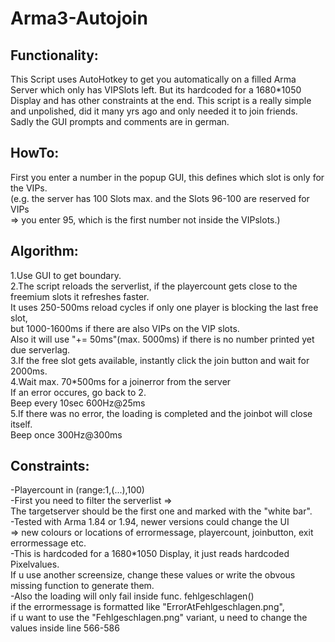 # Arma3-Autojoin
## Functionality:  
This Script uses AutoHotkey to get you automatically on a filled Arma Server which only has VIPSlots left.
But its hardcoded for a 1680*1050 Display and has other constraints at the end.
This script is a really simple and unpolished, did it many yrs ago and only needed it to join friends.  
Sadly the GUI prompts and comments are in german.

## HowTo:
First you enter a number in the popup GUI, this defines which slot is only for the VIPs.  
(e.g. the server has 100 Slots max. and the Slots 96-100 are reserved for VIPs  
=> you enter 95, which is the first number not inside the VIPslots.)

## Algorithm:
1.Use GUI to get boundary.  
2.The script reloads the serverlist, if the playercount gets close to the freemium slots it refreshes faster.  
    It uses 250-500ms reload cycles if only one player is blocking the last free slot,  
    but 1000-1600ms if there are also VIPs on the VIP slots.  
    Also it will use "+= 50ms"(max. 5000ms) if there is no number printed yet due serverlag.  
3.If the free slot gets available, instantly click the join button and wait for 2000ms.  
4.Wait max. 70*500ms for a joinerror from the server   
    If an error occures, go back to 2.  
    Beep every 10sec 600Hz@25ms  
5.If there was no error, the loading is completed and the joinbot will close itself.  
    Beep once 300Hz@300ms  

## Constraints:  
-Playercount in (range:1,(...),100)  
-First you need to filter the serverlist =>   
    The targetserver should be the first one and marked with the "white bar".  
-Tested with Arma 1.84 or 1.94, newer versions could change the UI   
    => new colours or locations of errormessage, playercount, joinbutton, exit errormessage etc.  
-This is hardcoded for a 1680*1050 Display, it just reads hardcoded Pixelvalues.  
    If u use another screensize, change these values or write the obvous missing function to generate them.  
-Also the loading will only fail inside func. fehlgeschlagen()    
    if the errormessage is formatted like "ErrorAtFehlgeschlagen.png",  
    if u want to use the "Fehlgeschlagen.png" variant, u need to change the values inside line 566-586  
